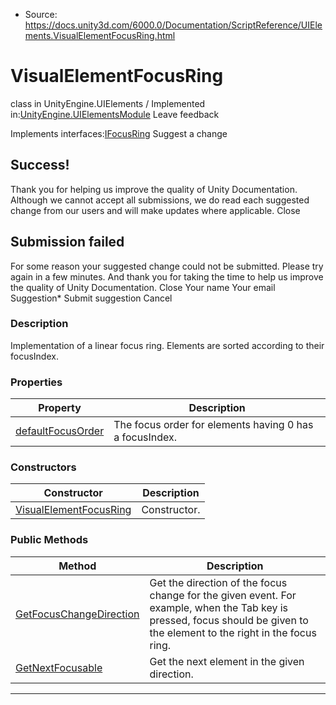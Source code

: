 * Source: https://docs.unity3d.com/6000.0/Documentation/ScriptReference/UIElements.VisualElementFocusRing.html

# VisualElementFocusRing
class in UnityEngine.UIElements
/
Implemented in:[UnityEngine.UIElementsModule](https://docs.unity3d.com/6000.0/Documentation/ScriptReference/UnityEngine.UIElementsModule.html)
Leave feedback
  

Implements interfaces:[IFocusRing](https://docs.unity3d.com/6000.0/Documentation/ScriptReference/UIElements.IFocusRing.html)
Suggest a change
## Success!
Thank you for helping us improve the quality of Unity Documentation. Although we cannot accept all submissions, we do read each suggested change from our users and will make updates where applicable.
Close
## Submission failed
For some reason your suggested change could not be submitted. Please <a>try again</a> in a few minutes. And thank you for taking the time to help us improve the quality of Unity Documentation.
Close
Your name Your email Suggestion* Submit suggestion
Cancel
### Description
Implementation of a linear focus ring. Elements are sorted according to their focusIndex. 
### Properties
Property | Description  
---|---  
[defaultFocusOrder](https://docs.unity3d.com/6000.0/Documentation/ScriptReference/UIElements.VisualElementFocusRing-defaultFocusOrder.html) |  The focus order for elements having 0 has a focusIndex.   
### Constructors
Constructor | Description  
---|---  
[VisualElementFocusRing](https://docs.unity3d.com/6000.0/Documentation/ScriptReference/UIElements.VisualElementFocusRing-ctor.html) |  Constructor.   
### Public Methods
Method | Description  
---|---  
[GetFocusChangeDirection](https://docs.unity3d.com/6000.0/Documentation/ScriptReference/UIElements.VisualElementFocusRing.GetFocusChangeDirection.html) |  Get the direction of the focus change for the given event. For example, when the Tab key is pressed, focus should be given to the element to the right in the focus ring.   
[GetNextFocusable](https://docs.unity3d.com/6000.0/Documentation/ScriptReference/UIElements.VisualElementFocusRing.GetNextFocusable.html) |  Get the next element in the given direction.   
* * *
